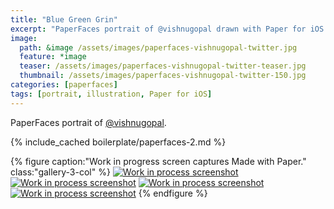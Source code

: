 ```yaml
---
title: "Blue Green Grin"
excerpt: "PaperFaces portrait of @vishnugopal drawn with Paper for iOS on an iPad."
image: 
  path: &image /assets/images/paperfaces-vishnugopal-twitter.jpg 
  feature: *image
  teaser: /assets/images/paperfaces-vishnugopal-twitter-teaser.jpg
  thumbnail: /assets/images/paperfaces-vishnugopal-twitter-150.jpg
categories: [paperfaces]
tags: [portrait, illustration, Paper for iOS]
---
```


PaperFaces portrait of [@vishnugopal](https://twitter.com/vishnugopal).

{% include_cached boilerplate/paperfaces-2.md %}

{% figure caption:"Work in progress screen captures Made with Paper." class:"gallery-3-col" %}
[![Work in process screenshot](/assets/images/paperfaces-vishnugopal-process-1-600.jpg)](/assets/images/paperfaces-vishnugopal-process-1-lg.jpg) [![Work in process screenshot](/assets/images/paperfaces-vishnugopal-process-2-600.jpg)](/assets/images/paperfaces-vishnugopal-process-2-lg.jpg) [![Work in process screenshot](/assets/images/paperfaces-vishnugopal-process-3-600.jpg)](/assets/images/paperfaces-vishnugopal-process-3-lg.jpg) [![Work in process screenshot](/assets/images/paperfaces-vishnugopal-process-4-600.jpg)](/assets/images/paperfaces-vishnugopal-process-4-lg.jpg)
{% endfigure %}
